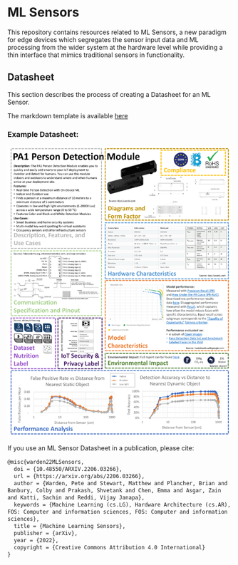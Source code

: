 # ML Sensors
This repository contains resources related to ML Sensors, a new paradigm for edge devices which segregates the sensor input data and ML processing from the wider system at the hardware level while providing a thin interface that mimics traditional sensors in functionality.

## Datasheet
This section describes the process of creating a Datasheet for an ML Sensor.

The markdown template is available [here](https://github.com/harvard-edge/ML-Sensor-Datasheet/blob/main/ML-Sensor-Datasheet-Template.md)

### Example Datasheet:
![Example Datasheet](https://github.com/harvard-edge/ML-Sensor-Datasheet/blob/main/example-ML-Sensor-Datasheet.png)

If you use an ML Sensor Datasheet in a publication, please cite:
```
@misc{warden22MLSensors,
  doi = {10.48550/ARXIV.2206.03266},
  url = {https://arxiv.org/abs/2206.03266},
  author = {Warden, Pete and Stewart, Matthew and Plancher, Brian and Banbury, Colby and Prakash, Shvetank and Chen, Emma and Asgar, Zain and Katti, Sachin and Reddi, Vijay Janapa},
  keywords = {Machine Learning (cs.LG), Hardware Architecture (cs.AR), FOS: Computer and information sciences, FOS: Computer and information sciences},
  title = {Machine Learning Sensors},
  publisher = {arXiv},
  year = {2022},
  copyright = {Creative Commons Attribution 4.0 International}
}
```
